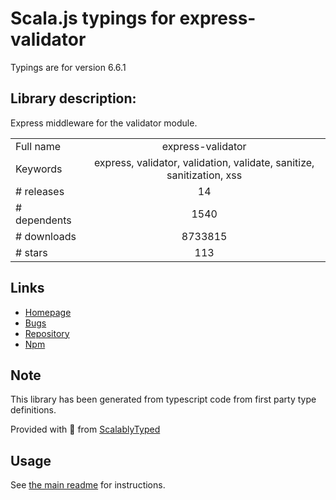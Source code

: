 
# Scala.js typings for express-validator

Typings are for version 6.6.1

## Library description:
Express middleware for the validator module.

|                    |                 |
| ------------------ | :-------------: |
| Full name          | express-validator |
| Keywords           | express, validator, validation, validate, sanitize, sanitization, xss |
| # releases         | 14 |
| # dependents       | 1540 |
| # downloads        | 8733815 |
| # stars            | 113 |

## Links
- [Homepage](https://express-validator.github.io)
- [Bugs](https://github.com/express-validator/express-validator/issues)
- [Repository](https://github.com/express-validator/express-validator)
- [Npm](https://www.npmjs.com/package/express-validator)
    


## Note
This library has been generated from typescript code from first party type definitions.

Provided with :purple_heart: from [ScalablyTyped](https://github.com/oyvindberg/ScalablyTyped)

## Usage
See [the main readme](../../readme.md) for instructions.


